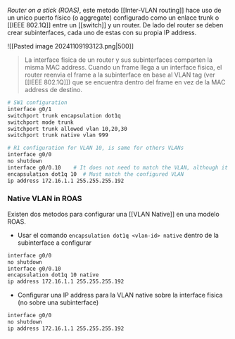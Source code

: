 _Router on a stick (ROAS)_, este metodo [[Inter-VLAN routing]]  hace uso de un unico puerto físico (o aggregate) configurado como un enlace trunk o [[IEEE 802.1Q]] entre un [[switch]] y un router. De lado del router se deben crear subinterfaces, cada uno de estas con su propia IP address. 

![[Pasted image 20241109193123.png|500]]

> La interface fisica de un router y sus subinterfaces comparten la misma MAC address. Cuando un frame llega a un interface fisica, el router reenvia el frame a la subinterface en base al VLAN tag (ver [[IEEE 802.1Q]]) que se encuentra dentro del frame en vez de la MAC address de destino. 


``` bash
# SW1 configuration 
interface g0/1 
switchport trunk encapsulation dot1q 
switchport mode trunk 
switchport trunk allowed vlan 10,20,30
switchport trunk native vlan 999

# R1 configuration for VLAN 10, is same for others VLANs 
interface g0/0 
no shutdown 
interface g0/0.10    # It does not need to match the VLAN, although it should.
encapsulation dot1q 10  # Must match the configured VLAN 
ip address 172.16.1.1 255.255.255.192

```

### Native VLAN in ROAS 
Existen dos metodos para configurar una [[VLAN Native]] en una modelo ROAS.
- Usar el comando `encapsulation dot1q <vlan-id> native` dentro de la subinterface a configurar
``` bash
interface g0/0
no shutdown 
interface g0/0.10
encapsulation dot1q 10 native 
ip address 172.16.1.1 255.255.255.192 
```

- Configurar una IP address para la VLAN native sobre la interface fisica (no sobre una subinterface)

``` bash
interface g0/0
no shutdown 
ip address 172.16.1.1 255.255.255.192 
```
